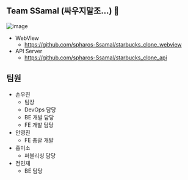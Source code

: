 ## Team SSamal (싸우지말조...) 👋

![image](https://user-images.githubusercontent.com/36991763/222152545-fe08593c-5df0-49b3-a912-fad60863d9ca.png)

- WebView
  - https://github.com/spharos-Ssamal/starbucks_clone_webview
- API Server
  - https://github.com/spharos-Ssamal/starbucks_clone_api


## 팀원
- 손우진
  - 팀장
  - DevOps 담당
  - BE 개발 담당
  - FE 개발 담당
- 안영진
  - FE 총괄 개발
- 홍미소
  - 퍼블리싱 담당
- 전민재
  - BE 담당
